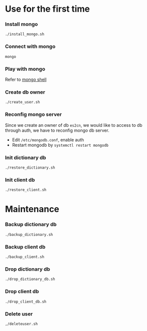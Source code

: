 # Use for the first time

### Install mongo
```
./install_mongo.sh
```

### Connect with mongo
```
mongo
```

### Play with mongo
Refer to [mongo shell](https://docs.mongodb.com/manual/mongo/)

### Create db owner 
```
./create_user.sh
```

### Reconfig mongo server

Since we create an owner of db `es2cn`, we would like to access to db through auth, we have to reconfig mongo db server.

* Edit `/etc/mongodb.conf`, enable auth
* Restart mongodb by `systemctl restart mongodb`


### Init dictionary db
```
./restore_dictionary.sh
```

### Init client db
```
./restore_client.sh
```

# Maintenance

### Backup dictionary db
```
./backup_dictionary.sh
```

### Backup client db
```
./backup_client.sh
```

### Drop dictionary db
```
./drop_dictionary_db.sh
```

### Drop client db
```
./drop_client_db.sh
```

### Delete user
```
,/deleteuser.sh
```
